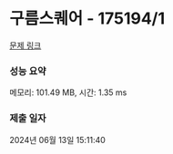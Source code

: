 # 구름스퀘어 - 175194/1 

[문제 링크](https://level.goorm.io/exam/175194/%EA%B5%AC%EB%A6%84-%EC%8A%A4%ED%80%98%EC%96%B4/quiz/1) 

### 성능 요약

메모리: 101.49 MB, 시간: 1.35 ms

### 제출 일자

2024년 06월 13일 15:11:40

